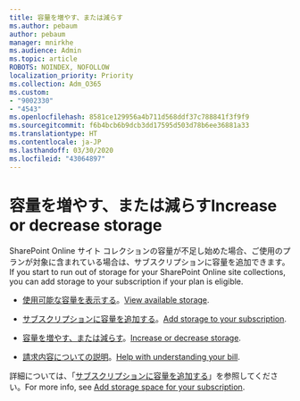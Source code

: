 ```yaml
---
title: 容量を増やす、または減らす
ms.author: pebaum
author: pebaum
manager: mnirkhe
ms.audience: Admin
ms.topic: article
ROBOTS: NOINDEX, NOFOLLOW
localization_priority: Priority
ms.collection: Adm_O365
ms.custom:
- "9002330"
- "4543"
ms.openlocfilehash: 8581ce129956a4b711d568ddf37c788841f3f9f9
ms.sourcegitcommit: f6b4bcb6b9dcb3dd17595d503d78b6ee36881a33
ms.translationtype: HT
ms.contentlocale: ja-JP
ms.lasthandoff: 03/30/2020
ms.locfileid: "43064897"
---
```

# <a name="increase-or-decrease-storage"></a><span data-ttu-id="86652-102">容量を増やす、または減らす</span><span class="sxs-lookup"><span data-stu-id="86652-102">Increase or decrease storage</span></span>

<span data-ttu-id="86652-103">SharePoint Online サイト コレクションの容量が不足し始めた場合、ご使用のプランが対象に含まれている場合は、サブスクリプションに容量を追加できます。</span><span class="sxs-lookup"><span data-stu-id="86652-103">If you start to run out of storage for your SharePoint Online site collections, you can add storage to your subscription if your plan is eligible.</span></span> 

- <span data-ttu-id="86652-104">[使用可能な容量を表示する](https://docs.microsoft.com/microsoft-365/commerce/add-storage-space?view=o365-worldwide#view-available-storage)。</span><span class="sxs-lookup"><span data-stu-id="86652-104">[View available storage](https://docs.microsoft.com/microsoft-365/commerce/add-storage-space?view=o365-worldwide#view-available-storage).</span></span> 

- <span data-ttu-id="86652-105">[サブスクリプションに容量を追加する](https://docs.microsoft.com/microsoft-365/commerce/add-storage-space?view=o365-worldwide#add-storage-to-your-subscription)。</span><span class="sxs-lookup"><span data-stu-id="86652-105">[Add storage to your subscription](https://docs.microsoft.com/microsoft-365/commerce/add-storage-space?view=o365-worldwide#add-storage-to-your-subscription).</span></span> 

- <span data-ttu-id="86652-106">[容量を増やす、または減らす](https://docs.microsoft.com/microsoft-365/commerce/add-storage-space?view=o365-worldwide#increase-or-decrease-storage)。</span><span class="sxs-lookup"><span data-stu-id="86652-106">[Increase or decrease storage](https://docs.microsoft.com/microsoft-365/commerce/add-storage-space?view=o365-worldwide#increase-or-decrease-storage).</span></span> 

- <span data-ttu-id="86652-107">[請求内容についての説明](https://docs.microsoft.com/microsoft-365/commerce/billing-and-payments/understand-your-invoice?view=o365-worldwide)。</span><span class="sxs-lookup"><span data-stu-id="86652-107">[Help with understanding your bill](https://docs.microsoft.com/microsoft-365/commerce/billing-and-payments/understand-your-invoice?view=o365-worldwide).</span></span>

<span data-ttu-id="86652-108">詳細については、「[サブスクリプションに容量を追加する](https://docs.microsoft.com/microsoft-365/commerce/add-storage-space?view=o365-worldwide)」を参照してください。</span><span class="sxs-lookup"><span data-stu-id="86652-108">For more info, see [Add storage space for your subscription](https://docs.microsoft.com/microsoft-365/commerce/add-storage-space?view=o365-worldwide).</span></span> 
